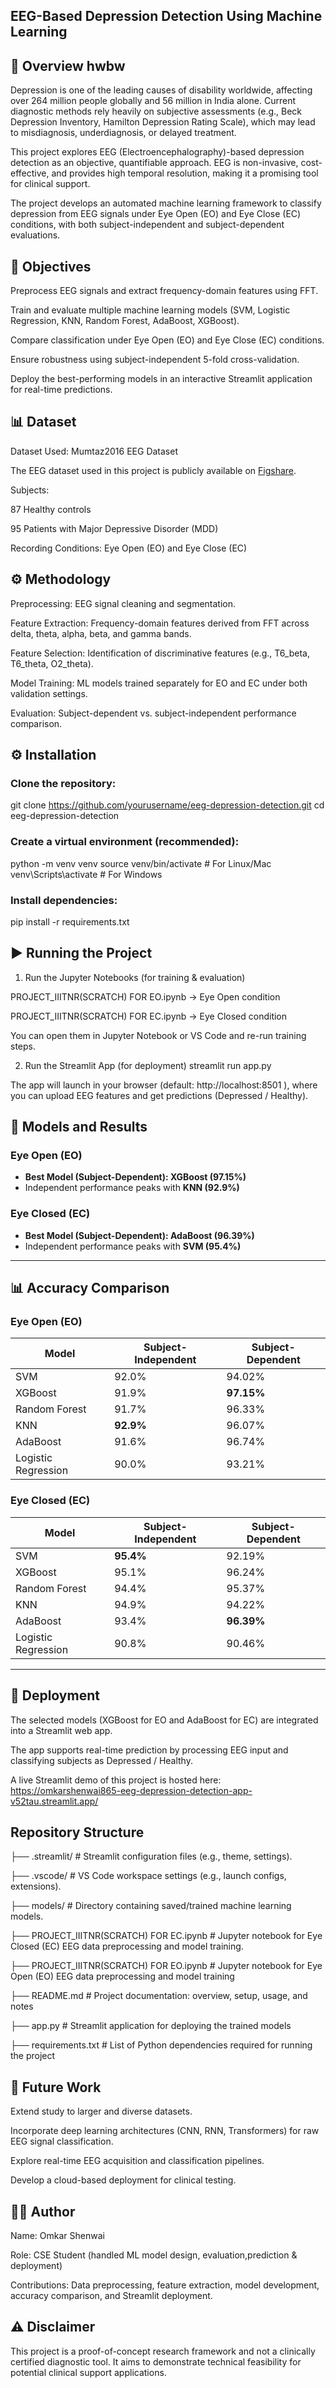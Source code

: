 ## EEG-Based Depression Detection Using Machine Learning
## 📌 Overview hwbw

Depression is one of the leading causes of disability worldwide, affecting over 264 million people globally and 56 million in India alone. Current diagnostic methods rely heavily on subjective assessments (e.g., Beck Depression Inventory, Hamilton Depression Rating Scale), which may lead to misdiagnosis, underdiagnosis, or delayed treatment.

This project explores EEG (Electroencephalography)-based depression detection as an objective, quantifiable approach. EEG is non-invasive, cost-effective, and provides high temporal resolution, making it a promising tool for clinical support.

The project develops an automated machine learning framework to classify depression from EEG signals under Eye Open (EO) and Eye Close (EC) conditions, with both subject-independent and subject-dependent evaluations.

## 🎯 Objectives

Preprocess EEG signals and extract frequency-domain features using FFT.

Train and evaluate multiple machine learning models (SVM, Logistic Regression, KNN, Random Forest, AdaBoost, XGBoost).

Compare classification under Eye Open (EO) and Eye Close (EC) conditions.

Ensure robustness using subject-independent 5-fold cross-validation.

Deploy the best-performing models in an interactive Streamlit application for real-time predictions.

## 📊 Dataset

Dataset Used: Mumtaz2016 EEG Dataset

The EEG dataset used in this project is publicly available on [Figshare](https://figshare.com/articles/dataset/EEG-based_Diagnosis_and_Treatment_Outcome_Prediction).  

Subjects:

87 Healthy controls

95 Patients with Major Depressive Disorder (MDD)

Recording Conditions: Eye Open (EO) and Eye Close (EC)

## ⚙️ Methodology

Preprocessing: EEG signal cleaning and segmentation.

Feature Extraction: Frequency-domain features derived from FFT across delta, theta, alpha, beta, and gamma bands.

Feature Selection: Identification of discriminative features (e.g., T6_beta, T6_theta, O2_theta).

Model Training: ML models trained separately for EO and EC under both validation settings.

Evaluation: Subject-dependent vs. subject-independent performance comparison.

## ⚙️ Installation

### Clone the repository:

git clone https://github.com/yourusername/eeg-depression-detection.git
cd eeg-depression-detection


### Create a virtual environment (recommended):

python -m venv venv
source venv/bin/activate   # For Linux/Mac
venv\Scripts\activate      # For Windows


### Install dependencies:

pip install -r requirements.txt

## ▶️ Running the Project
1. Run the Jupyter Notebooks (for training & evaluation)

PROJECT_IIITNR(SCRATCH) FOR EO.ipynb → Eye Open condition

PROJECT_IIITNR(SCRATCH) FOR EC.ipynb → Eye Closed condition

You can open them in Jupyter Notebook or VS Code and re-run training steps.

2. Run the Streamlit App (for deployment)
streamlit run app.py


The app will launch in your browser (default: http://localhost:8501
), where you can upload EEG features and get predictions (Depressed / Healthy).

## 🚀 Models and Results

### Eye Open (EO)
- **Best Model (Subject-Dependent): XGBoost (97.15%)**
- Independent performance peaks with **KNN (92.9%)**

### Eye Closed (EC)
- **Best Model (Subject-Dependent): AdaBoost (96.39%)**
- Independent performance peaks with **SVM (95.4%)**

---

## 📊 Accuracy Comparison

### Eye Open (EO)
| Model               | Subject-Independent | Subject-Dependent |
|----------------------|---------------------|-------------------|
| SVM                 | 92.0%              | 94.02%           |
| XGBoost             | 91.9%              | **97.15%**       |
| Random Forest       | 91.7%              | 96.33%           |
| KNN                 | **92.9%**          | 96.07%           |
| AdaBoost            | 91.6%              | 96.74%           |
| Logistic Regression | 90.0%              | 93.21%           |

### Eye Closed (EC)
| Model               | Subject-Independent | Subject-Dependent |
|----------------------|---------------------|-------------------|
| SVM                 | **95.4%**          | 92.19%           |
| XGBoost             | 95.1%              | 96.24%           |
| Random Forest       | 94.4%              | 95.37%           |
| KNN                 | 94.9%              | 94.22%           |
| AdaBoost            | 93.4%              | **96.39%**       |
| Logistic Regression | 90.8%              | 90.46%           |

---
## 🚀 Deployment

The selected models (XGBoost for EO and AdaBoost for EC) are integrated into a Streamlit web app.

The app supports real-time prediction by processing EEG input and classifying subjects as Depressed / Healthy.

A live Streamlit demo of this project is hosted here:  
https://omkarshenwai865-eeg-depression-detection-app-v52tau.streamlit.app/

## Repository Structure

├── .streamlit/                 # Streamlit configuration files (e.g., theme, settings).

├── .vscode/                    # VS Code workspace settings (e.g., launch configs, extensions).

├── models/                     # Directory containing saved/trained machine learning models.

├── PROJECT_IIITNR(SCRATCH) FOR EC.ipynb  # Jupyter notebook for Eye Closed (EC) EEG data preprocessing and model training.

├── PROJECT_IIITNR(SCRATCH) FOR EO.ipynb  # Jupyter notebook for Eye Open (EO) EEG data preprocessing and model training

├── README.md                   # Project documentation: overview, setup, usage, and notes

├── app.py                      # Streamlit application for deploying the trained models

├── requirements.txt            # List of Python dependencies required for running the project

## 🔮 Future Work

Extend study to larger and diverse datasets.

Incorporate deep learning architectures (CNN, RNN, Transformers) for raw EEG signal classification.

Explore real-time EEG acquisition and classification pipelines.

Develop a cloud-based deployment for clinical testing.

## 👨‍💻 Author

Name: Omkar Shenwai

Role: CSE Student (handled ML model design, evaluation,prediction & deployment)

Contributions: Data preprocessing, feature extraction, model development, accuracy comparison, and Streamlit deployment.  

## ⚠️ Disclaimer

This project is a proof-of-concept research framework and not a clinically certified diagnostic tool. It aims to demonstrate technical feasibility for potential clinical support applications.
